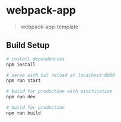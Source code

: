 # webpack-app

> webpack-app-template

## Build Setup

``` bash
# install dependencies
npm install

# serve with hot reload at localhost:8000
npm run start

# build for production with minification
npm run dev

# build for production 
npm run build 
```

